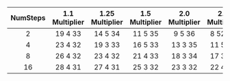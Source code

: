 |NumSteps|1.1 Multiplier|1.25 Multiplier|1.5 Multiplier|2.0 Multiplier|2.5 Multiplier|3.0 Multiplier|5.0 Multiplier|
|:------:|:------------:|:-------------:|:------------:|:------------:|:------------:|:------------:|:------------:|
|2       |19   4  33    |14   5  34     |11   5  35    |9   5  36     |8  52  37     |7   5  37     |7   5  44     |
|4       |23   4  32    |19   3  33     |16   5  33    |13   3  35    |11   5  35    |10   5  35    |9   5  37     |
|8       |26   4  32    |23   4  32     |21   4  33    |18   3  34    |17   3  34    |16   4  33    |13   3  34    |
|16      |28   4  31    |27   4  31     |25   3  32    |23   3  32    |22   4  33    |21   3  33    |19   5  34    |